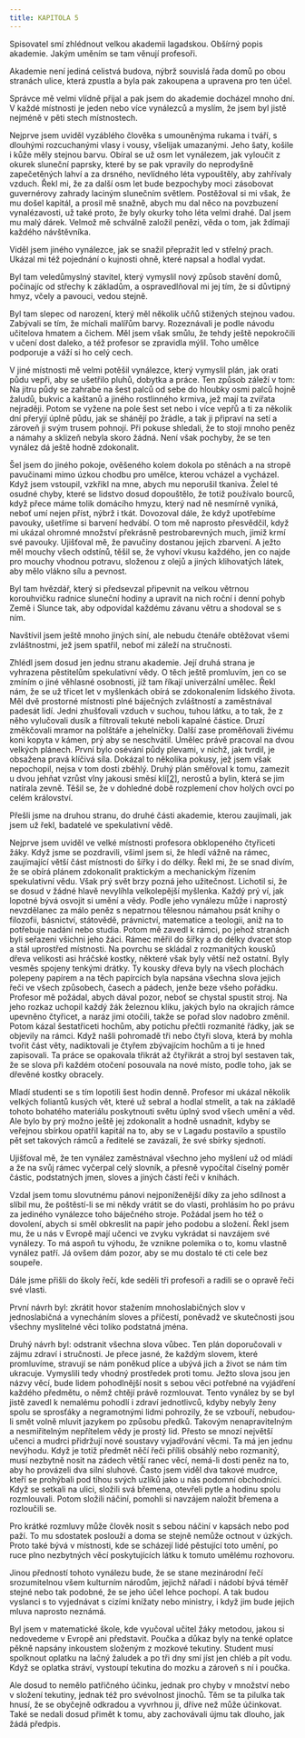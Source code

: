 ```yaml
---
title: KAPITOLA 5
---
```


Spisovatel smí zhlédnout velkou akademii lagadskou. Obšírný popis akademie. Jakým uměním se tam věnují profesoři.

Akademie není jediná celistvá budova, nýbrž souvislá řada domů po obou stranách ulice, která zpustla a byla pak zakoupena a upravena pro ten účel.

Správce mě velmi vlídně přijal a pak jsem do akademie docházel mnoho dní. V každé místnosti je jeden nebo více vynálezců a myslím, že jsem byl jistě nejméně v pěti stech místnostech.

Nejprve jsem uviděl vyzáblého člověka s umouněnýma rukama i tváří, s dlouhými rozcuchanými vlasy i vousy, všelijak umazanými. Jeho šaty, košile i kůže měly stejnou barvu. Obíral se už osm let vynálezem, jak vyloučit z okurek sluneční paprsky, které by se pak vpravily do neprodyšně zapečetěných lahví a za drsného, nevlídného léta vypouštěly, aby zahřívaly vzduch. Řekl mi, že za další osm let bude bezpochyby moci zásobovat guvernérovy zahrady laciným slunečním světlem. Postěžoval si mi však, že mu došel kapitál, a prosil mě snažně, abych mu dal něco na povzbuzení vynalézavosti, už také proto, že byly okurky toho léta velmi drahé. Dal jsem mu malý dárek. Velmož mě schválně založil penězi, věda o tom, jak ždímají každého návštěvníka.

Viděl jsem jiného vynálezce, jak se snažil přepražit led v střelný prach. Ukázal mi též pojednání o kujnosti ohně, které napsal a hodlal vydat.

Byl tam veledůmyslný stavitel, který vymyslil nový způsob stavění domů, počínajíc od střechy k základům, a ospravedlňoval mi jej tím, že si důvtipný hmyz, včely a pavouci, vedou stejně.

Byl tam slepec od narození, který měl několik učňů stižených stejnou vadou. Zabývali se tím, že míchali malířům barvy. Rozeznávali je podle návodu učitelova hmatem a čichem. Měl jsem však smůlu, že tehdy ještě nepokročili v učení dost daleko, a též profesor se zpravidla mýlil. Toho umělce podporuje a váží si ho celý cech.

V jiné místnosti mě velmi potěšil vynálezce, který vymyslil plán, jak orati půdu vepři, aby se ušetřilo pluhů, dobytka a práce. Ten způsob záleží v tom: Na jitru půdy se zahrabe na šest palců od sebe do hloubky osmi palců hojně žaludů, bukvic a kaštanů a jiného rostlinného krmiva, jež mají ta zvířata nejraději. Potom se vyžene na pole šest set nebo i více vepřů a ti za několik dní přeryjí úplně půdu, jak se shánějí po žrádle, a tak ji připraví na setí a zároveň ji svým trusem pohnojí. Při pokuse shledali, že to stojí mnoho peněz a námahy a sklizeň nebyla skoro žádná. Není však pochyby, že se ten vynález dá ještě hodně zdokonalit.

Šel jsem do jiného pokoje, ověšeného kolem dokola po stěnách a na stropě pavučinami mimo úzkou chodbu pro umělce, kterou vcházel a vycházel. Když jsem vstoupil, vzkřikl na mne, abych mu neporušil tkaniva. Želel té osudné chyby, které se lidstvo dosud dopouštělo, že totiž používalo bourců, když přece máme tolik domácího hmyzu, který nad ně nesmírně vyniká, neboť umí nejen příst, nýbrž i tkát. Dovozoval dále, že když upotřebíme pavouky, ušetříme si barvení hedvábí. O tom mě naprosto přesvědčil, když mi ukázal ohromné množství překrásně pestrobarevných much, jimiž krmí své pavouky. Ujišťoval mě, že pavučiny dostanou jejich zbarvení. A ježto měl mouchy všech odstínů, těšil se, že vyhoví vkusu každého, jen co najde pro mouchy vhodnou potravu, složenou z olejů a jiných klihovatých látek, aby mělo vlákno sílu a pevnost.

Byl tam hvězdář, který si předsevzal připevnit na velkou větrnou korouhvičku radnice sluneční hodiny a upravit na nich roční i denní pohyb Země i Slunce tak, aby odpovídal každému závanu větru a shodoval se s ním.

Navštívil jsem ještě mnoho jiných síní, ale nebudu čtenáře obtěžovat všemi zvláštnostmi, jež jsem spatřil, neboť mi záleží na stručnosti.

Zhlédl jsem dosud jen jednu stranu akademie. Její druhá strana je vyhrazena pěstitelům spekulativní vědy. O těch ještě promluvím, jen co se zmíním o jiné věhlasné osobnosti, jíž tam říkají univerzální umělec. Řekl nám, že se už třicet let v myšlenkách obírá se zdokonalením lidského života. Měl dvě prostorné místnosti plné báječných zvláštností a zaměstnával padesát lidí. Jedni zhušťovali vzduch v suchou, tuhou látku, a to tak, že z něho vylučovali dusík a filtrovali tekuté neboli kapalné částice. Druzí změkčovali mramor na polštáře a jehelníčky. Další zase proměňovali živému koni kopyta v kámen, prý aby se neschvátil. Umělec právě pracoval na dvou velkých plánech. První bylo osévání půdy plevami, v nichž, jak tvrdil, je obsažena pravá klíčivá síla. Dokázal to několika pokusy, jež jsem však nepochopil, nejsa v tom dosti zběhlý. Druhý plán směřoval k tomu, zamezit u dvou jehňat vzrůst vlny jakousi směsí klí[\[2\]](../Text/gulliverovy_cesty_050.html#_ftn2), nerostů a bylin, která se jim natírala zevně. Těšil se, že v dohledné době rozplemení chov holých ovcí po celém království.

Přešli jsme na druhou stranu, do druhé části akademie, kterou zaujímali, jak jsem už řekl, badatelé ve spekulativní vědě.

Nejprve jsem uviděl ve velké místnosti profesora obklopeného čtyřiceti žáky. Když jsme se pozdravili, všiml jsem si, že hledí vážně na rámec, zaujímající větší část místnosti do šířky i do délky. Řekl mi, že se snad divím, že se obírá plánem zdokonalit praktickým a mechanickým řízením spekulativní vědu. Však prý svět brzy pozná jeho užitečnost. Lichotil si, že se dosud v žádné hlavě nevylíhla velkolepější myšlenka. Každý prý ví, jak lopotné bývá osvojit si umění a vědy. Podle jeho vynálezu může i naprostý nevzdělanec za málo peněz s nepatrnou tělesnou námahou psát knihy o filozofii, básnictví, státovědě, právnictví, matematice a teologii, aniž na to potřebuje nadání nebo studia. Potom mě zavedl k rámci, po jehož stranách byli seřazeni všichni jeho žáci. Rámec měřil do šířky a do délky dvacet stop a stál uprostřed místnosti. Na povrchu se skládal z rozmanitých kousků dřeva velikosti asi hráčské kostky, některé však byly větší než ostatní. Byly vesměs spojeny tenkými drátky. Ty kousky dřeva byly na všech plochách polepeny papírem a na těch papírcích byla napsána všechna slova jejich řeči ve všech způsobech, časech a pádech, jenže beze všeho pořádku. Profesor mě požádal, abych dával pozor, neboť se chystal spustit stroj. Na jeho rozkaz uchopil každý žák železnou kliku, jakých bylo na okrajích rámce upevněno čtyřicet, a naráz jimi otočili, takže se pořad slov nadobro změnil. Potom kázal šestatřiceti hochům, aby potichu přečtli rozmanité řádky, jak se objevily na rámci. Když našli pohromadě tři nebo čtyři slova, která by mohla tvořit část věty, nadiktovali je čtyřem zbývajícím hochům a ti je hned zapisovali. Ta práce se opakovala třikrát až čtyřikrát a stroj byl sestaven tak, že se slova při každém otočení posouvala na nové místo, podle toho, jak se dřevěné kostky obracely.

Mladí studenti se s tím lopotili šest hodin denně. Profesor mi ukázal několik velkých foliantů kusých vět, které už sebral a hodlal stmelit, a tak na základě tohoto bohatého materiálu poskytnouti světu úplný svod všech umění a věd. Ale bylo by prý možno ještě jej zdokonalit a hodně usnadnit, kdyby se veřejnou sbírkou opatřil kapitál na to, aby se v Lagadu postavilo a spustilo pět set takových rámců a ředitelé se zavázali, že své sbírky sjednotí.

Ujišťoval mě, že ten vynález zaměstnával všechno jeho myšlení už od mládí a že na svůj rámec vyčerpal celý slovník, a přesně vypočítal číselný poměr částic, podstatných jmen, sloves a jiných částí řeči v knihách.

Vzdal jsem tomu slovutnému pánovi nejponíženější díky za jeho sdílnost a slíbil mu, že poštěstí-li se mi někdy vrátit se do vlasti, prohlásím ho po právu za jediného vynálezce toho báječného stroje. Požádal jsem ho též o dovolení, abych si směl obkreslit na papír jeho podobu a složení. Řekl jsem mu, že u nás v Evropě mají učenci ve zvyku vykrádat si navzájem své vynálezy. To má aspoň tu výhodu, že vznikne polemika o to, komu vlastně vynález patří. Já ovšem dám pozor, aby se mu dostalo té cti cele bez soupeře.

Dále jsme přišli do školy řečí, kde seděli tři profesoři a radili se o opravě řeči své vlasti.

První návrh byl: zkrátit hovor stažením mnohoslabičných slov v jednoslabičná a vynecháním sloves a příčestí, poněvadž ve skutečnosti jsou všechny myslitelné věci toliko podstatná jména.

Druhý návrh byl: odstranit všechna slova vůbec. Ten plán doporučovali v zájmu zdraví i stručnosti. Je přece jasné, že každým slovem, které promluvíme, stravují se nám poněkud plíce a ubývá jich a život se nám tím ukracuje. Vymyslili tedy vhodný prostředek proti tomu. Ježto slova jsou jen názvy věcí, bude lidem pohodlnější nosit s sebou věci potřebné na vyjádření každého předmětu, o němž chtějí právě rozmlouvat. Tento vynález by se byl jistě zavedl k nemalému pohodlí i zdraví jednotlivců, kdyby nebyly ženy spolu se sprosťáky a negramotnými lidmi pohrozily, že se vzbouří, nebudou-li smět volně mluvit jazykem po způsobu předků. Takovým nenapravitelným a nesmiřitelným nepřítelem vědy je prostý lid. Přesto se mnozí největší učenci a mudrci přidržují nové soustavy vyjadřování věcmi. Ta má jen jednu nevýhodu. Když je totiž předmět něčí řeči příliš obsáhlý nebo rozmanitý, musí nezbytně nosit na zádech větší ranec věcí, nemá-li dosti peněz na to, aby ho provázeli dva silní sluhové. Často jsem viděl dva takové mudrce, kteří se prohýbali pod tíhou svých uzlíků jako u nás podomní obchodníci. Když se setkali na ulici, složili svá břemena, otevřeli pytle a hodinu spolu rozmlouvali. Potom složili náčiní, pomohli si navzájem naložit břemena a rozloučili se.

Pro krátké rozmluvy může člověk nosit s sebou náčiní v kapsách nebo pod paží. To mu sdostatek poslouží a doma se stejně nemůže octnout v úzkých. Proto také bývá v místnosti, kde se scházejí lidé pěstující toto umění, po ruce plno nezbytných věcí poskytujících látku k tomuto umělému rozhovoru.

Jinou předností tohoto vynálezu bude, že se stane mezinárodní řečí srozumitelnou všem kulturním národům, jejichž nářadí i nádobí bývá téměř stejné nebo tak podobné, že se jeho účel lehce pochopí. A tak budou vyslanci s to vyjednávat s cizími knížaty nebo ministry, i když jim bude jejich mluva naprosto neznámá.

Byl jsem v matematické škole, kde vyučoval učitel žáky metodou, jakou si nedovedeme v Evropě ani představit. Poučka a důkaz byly na tenké oplatce pěkně napsány inkoustem složeným z mozkové tekutiny. Student musí spolknout oplatku na lačný žaludek a po tři dny smí jíst jen chléb a pít vodu. Když se oplatka stráví, vystoupí tekutina do mozku a zároveň s ní i poučka.

Ale dosud to nemělo patřičného účinku, jednak pro chyby v množství nebo v složení tekutiny, jednak též pro svévolnost jinochů. Těm se ta pilulka tak hnusí, že se obyčejně odkradou a vyvrhnou ji, dříve než může účinkovat. Také se nedali dosud přimět k tomu, aby zachovávali újmu tak dlouho, jak žádá předpis.
